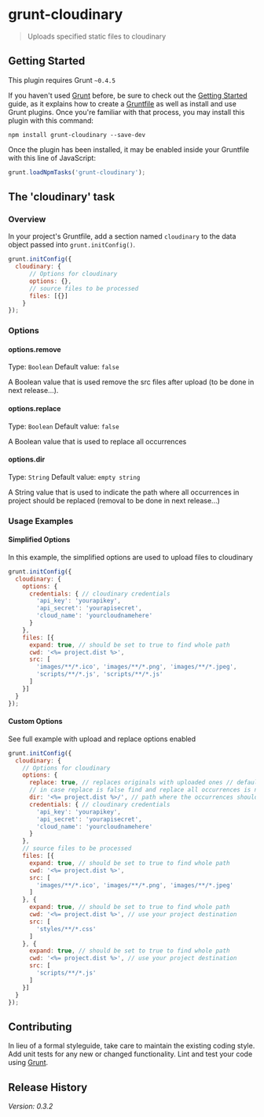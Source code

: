 # grunt-cloudinary

> Uploads specified static files to cloudinary

## Getting Started
This plugin requires Grunt `~0.4.5`

If you haven't used [Grunt](http://gruntjs.com/) before, be sure to check out the [Getting Started](http://gruntjs.com/getting-started) guide, as it explains how to create a [Gruntfile](http://gruntjs.com/sample-gruntfile) as well as install and use Grunt plugins. Once you're familiar with that process, you may install this plugin with this command:

```shell
npm install grunt-cloudinary --save-dev
```

Once the plugin has been installed, it may be enabled inside your Gruntfile with this line of JavaScript:

```js
grunt.loadNpmTasks('grunt-cloudinary');
```

## The 'cloudinary' task

### Overview
In your project's Gruntfile, add a section named `cloudinary` to the data object passed into `grunt.initConfig()`.

```js
grunt.initConfig({
  cloudinary: {
      // Options for cloudinary
      options: {},
      // source files to be processed
      files: [{}]
    }
});
```

### Options

#### options.remove
Type: `Boolean`
Default value: `false`

A Boolean value that is used remove the src files after upload (to be done in next release...).

#### options.replace
Type: `Boolean`
Default value: `false`

A Boolean value that is used to replace all occurrences

#### options.dir
Type: `String`
Default value: `empty string`

A String value that is used to indicate the path where all occurrences in project should be replaced (removal to be done in next release...)

### Usage Examples

#### Simplified Options
In this example, the simplified options are used to upload files to cloudinary

```js
grunt.initConfig({
  cloudinary: {
    options: {
      credentials: { // cloudinary credentials
        'api_key': 'yourapikey',
        'api_secret': 'yourapisecret',
        'cloud_name': 'yourcloudnamehere'
      }
    },
    files: [{
      expand: true, // should be set to true to find whole path
      cwd: '<%= project.dist %>',
      src: [
        'images/**/*.ico', 'images/**/*.png', 'images/**/*.jpeg',
        'scripts/**/*.js', 'scripts/**/*.js'
      ]
    }]
  }
});
```

#### Custom Options
See full example with upload and replace options enabled

```js
grunt.initConfig({
  cloudinary: {
    // Options for cloudinary
    options: {
      replace: true, // replaces originals with uploaded ones // default false
      // in case replace is false find and replace all occurrences is not enabled
      dir: '<%= project.dist %>/', // path where the occurrences should be replaced // defaults to ""
      credentials: { // cloudinary credentials
        'api_key': 'yourapikey',
        'api_secret': 'yourapisecret',
        'cloud_name': 'yourcloudnamehere'
      }
    },
    // source files to be processed
    files: [{
      expand: true, // should be set to true to find whole path
      cwd: '<%= project.dist %>',
      src: [
        'images/**/*.ico', 'images/**/*.png', 'images/**/*.jpeg'
      ]
    }, {
      expand: true, // should be set to true to find whole path
      cwd: '<%= project.dist %>', // use your project destination
      src: [
        'styles/**/*.css'
      ]
    }, {
      expand: true, // should be set to true to find whole path
      cwd: '<%= project.dist %>', // use your project destination
      src: [
        'scripts/**/*.js'
      ]
    }]
  }
});
```

## Contributing
In lieu of a formal styleguide, take care to maintain the existing coding style. Add unit tests for any new or changed functionality. Lint and test your code using [Grunt](http://gruntjs.com/).

## Release History
_Version: 0.3.2_
